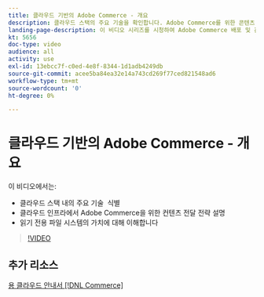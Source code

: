 ```yaml
---
title: 클라우드 기반의 Adobe Commerce - 개요
description: 클라우드 스택의 주요 기술을 확인합니다. Adobe Commerce를 위한 콘텐츠 제공 전략에 대해 자세히 설명합니다. 읽기 전용 파일 시스템의 가치에 대해 이해합니다.
landing-page-description: 이 비디오 시리즈를 시청하여 Adobe Commerce 배포 및 관리를 위한 클라우드 인프라에 대해 살펴보십시오.
kt: 5656
doc-type: video
audience: all
activity: use
exl-id: 13ebcc7f-c0ed-4e8f-8344-1d1adb4249db
source-git-commit: acee5ba84ea32e14a743cd269f77ced821548ad6
workflow-type: tm+mt
source-wordcount: '0'
ht-degree: 0%

---
```


# 클라우드 기반의 Adobe Commerce - 개요

이 비디오에서는:

- 클라우드 스택 내의 주요 기술 &#x200B; 식별
- 클라우드 인프라에서 Adobe Commerce을 위한 컨텐츠 전달 전략 설명
- 읽기 전용 파일 시스템의 가치에 대해 이해합니다

>[!VIDEO](https://video.tv.adobe.com/v/35298?quality=12&learn=on)

## 추가 리소스

[용 클라우드 안내서 [!DNL Commerce]](https://devdocs.magento.com/cloud/bk-cloud.html)
